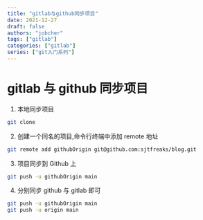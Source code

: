 ```yaml
---
title: "gitlab与github同步项目"
date: 2021-12-27
draft: false
authors: "jobcher"
tags: ["gitlab"]
categories: ["gitlab"]
series: ["git入门系列"]
---
```


# gitlab 与 github 同步项目

1. 本地同步项目

```sh
git clone
```

2. 创建一个同名的项目,命令行终端中添加 remote 地址

```sh
git remote add githubOrigin git@github.com:sjtfreaks/blog.git
```

3. 项目同步到 Github 上

```sh
git push -u githubOrigin main
```

4. 分别同步 github 与 gitlab 即可

```sh
git push -u githubOrigin main
git push -u origin main
```
